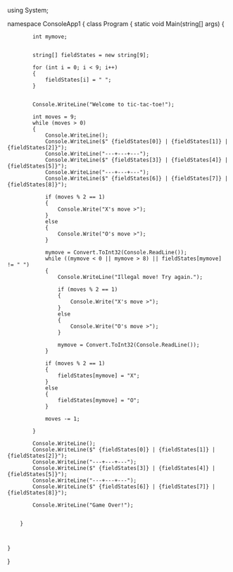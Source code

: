 using System;

namespace ConsoleApp1
{
    class Program
    {
        static void Main(string[] args)
        {

            int mymove;


            string[] fieldStates = new string[9];

            for (int i = 0; i < 9; i++)
            {
                fieldStates[i] = " ";
            }


            Console.WriteLine("Welcome to tic-tac-toe!");

            int moves = 9;
            while (moves > 0)
            {
                Console.WriteLine();
                Console.WriteLine($" {fieldStates[0]} | {fieldStates[1]} | {fieldStates[2]}");
                Console.WriteLine("---+---+---");
                Console.WriteLine($" {fieldStates[3]} | {fieldStates[4]} | {fieldStates[5]}");
                Console.WriteLine("---+---+---");
                Console.WriteLine($" {fieldStates[6]} | {fieldStates[7]} | {fieldStates[8]}");

                if (moves % 2 == 1)
                {
                    Console.Write("X's move >");
                }
                else
                {
                    Console.Write("O's move >");
                }

                mymove = Convert.ToInt32(Console.ReadLine());
                while ((mymove < 0 || mymove > 8) || fieldStates[mymove] != " ")
                {
                    Console.WriteLine("Illegal move! Try again.");

                    if (moves % 2 == 1)
                    {
                        Console.Write("X's move >");
                    }
                    else
                    {
                        Console.Write("O's move >");
                    }

                    mymove = Convert.ToInt32(Console.ReadLine());
                }

                if (moves % 2 == 1)
                {
                    fieldStates[mymove] = "X";
                }
                else
                {
                    fieldStates[mymove] = "O";
                }

                moves -= 1;

            }

            Console.WriteLine();
            Console.WriteLine($" {fieldStates[0]} | {fieldStates[1]} | {fieldStates[2]}");
            Console.WriteLine("---+---+---");
            Console.WriteLine($" {fieldStates[3]} | {fieldStates[4]} | {fieldStates[5]}");
            Console.WriteLine("---+---+---");
            Console.WriteLine($" {fieldStates[6]} | {fieldStates[7]} | {fieldStates[8]}");

            Console.WriteLine("Game Over!");


        }



    }
    
}

